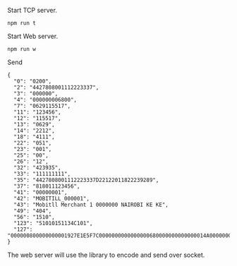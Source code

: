  Start TCP server. 

```
npm run t
```

Start Web server. 

```
npm run w
```

Send 

```
{
  "0": "0200",
  "2": "4427808001112223337",
  "3": "000000",
  "4": "000000006800",
  "7": "0629115517",
  "11": "123456",
  "12": "115517",
  "13": "0629",
  "14": "2212",
  "18": "4111",
  "22": "051",
  "23": "001",
  "25": "00",
  "26": "12",
  "32": "423935",
  "33": "111111111",
  "35": "4427808001112223337D22122011822239289",
  "37": "818011123456",
  "41": "00000001",
  "42": "MOBITILL_000001",
  "43": "Mobitll Merchant 1 0000000 NAIROBI KE KE",
  "49": "404",
  "56": "1510",
  "123": "51010151134C101",
  "127": "000000800000000001927E1E5F7C0000000000000000680000000000000014A00000000310105C0000ADFF00D6E89BEE5797AC918002800000000000000001E0302031F001E03001406010A03A09000008CE0F8E840421028000880040418062980000467100E4A163D8"
}
```

The web server will use the library to encode and send over socket. 